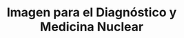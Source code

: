 ---
title: "Imagen para el Diagnóstico y Medicina Nuclear"  # Add a page title.
summary: "Recursos para el ciclo formativo de imagen para el diagnóstico y medicina nuclear."  # Add a page description.
type: "widget_page"  # Page type is a Widget Page
url: "recursos-fisica-quimica/radiofisica/ciclos-formativos/imagen-diagnostico-medicina-nuclear"
---